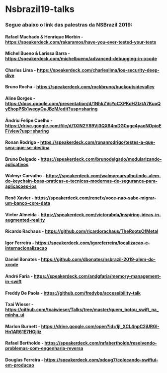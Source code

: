 # Nsbrazil19-talks

### Segue abaixo o link das palestras da NSBrazil 2019:

#### Rafael Machado & Henrique Morbin - <https://speakerdeck.com/rakaramos/have-you-ever-tested-your-tests>

#### Michel Bueno & Larissa Barra - <https://speakerdeck.com/michelbueno/advanced-debugging-in-xcode> 

#### Charles Lima - <https://speakerdeck.com/charleslima/ios-security-deep-dive>

#### Bruno Rocha - <https://speakerdeck.com/rockbruno/buckoutsidevalley>

#### Aline Borges - <https://docs.google.com/presentation/d/1NhkZVcYoCXPKdHZIztA7KuoQyEhopPSb1wegyOuJBzM/edit?usp=sharing>

#### Ândriu Felipe Coelho - <https://drive.google.com/file/d/1XlN2Y89Vj3QX64mDG0uge4yaoNOpioEF/view?usp=sharing>

#### Ronan Rodrigo - <https://speakerdeck.com/ronanrodrigo/testes-a-que-sera-que-se-destina>

#### Bruno Delgado - <https://speakerdeck.com/brunodelgado/modularizando-aplicativos>

#### Walmyr Carvalho - <https://speakerdeck.com/walmyrcarvalho/indo-alem-do-keychain-boas-praticas-e-tecnicas-modernas-de-seguranca-para-aplicacoes-ios>

#### Renê Xavier - <https://speakerdeck.com/renefx/voce-nao-sabe-migrar-um-banco-core-data>

#### Victor Almeida - <https://speakerdeck.com/victorabda/inspiring-ideas-in-augmented-reality>

#### Ricardo Rachaus - <https://github.com/ricardorachaus/TheRootsOfMetal>

#### Igor Ferreira - <https://speakerdeck.com/igorcferreira/localizacao-e-internacionalizacao>

#### Daniel Bonates - <https://github.com/dbonates/nsbrazil-2019-alem-do-xcode>

#### André Faria - <https://speakerdeck.com/andgfaria/memory-management-in-swift>

#### Freddy De Paola - <https://github.com/fredybp/accessibility-talk>

#### Txai Wieser - <https://github.com/txaiwieser/Talks/tree/master/quem_botou_swift_na_minha_ui>

#### Marlon Burnett - <https://drive.google.com/open?id=1jl_XCL4npC2jURGI-Hn1AR61E7HGjliz> 

#### Rafael Bertholdo - <https://speakerdeck.com/rafabertholdo/resolvendo-problemas-com-engenharia-reversa>

#### Douglas Ferreira - <https://speakerdeck.com/xdoug7/colocando-swiftui-em-producao>
